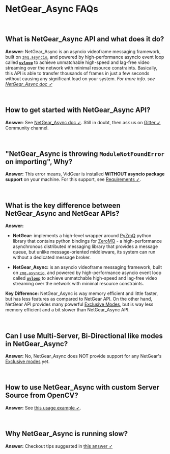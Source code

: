 <!--
===============================================
vidgear library source-code is deployed under the Apache 2.0 License:

Copyright (c) 2019-2020 Abhishek Thakur(@abhiTronix) <abhi.una12@gmail.com>

Licensed under the Apache License, Version 2.0 (the "License");
you may not use this file except in compliance with the License.
You may obtain a copy of the License at

   http://www.apache.org/licenses/LICENSE-2.0

Unless required by applicable law or agreed to in writing, software
distributed under the License is distributed on an "AS IS" BASIS,
WITHOUT WARRANTIES OR CONDITIONS OF ANY KIND, either express or implied.
See the License for the specific language governing permissions and
limitations under the License.
===============================================
-->

# NetGear_Async FAQs

&nbsp;

## What is NetGear_Async API and what does it do?

**Answer:** NetGear_Async is an asyncio videoframe messaging framework, built on [`zmq.asyncio`](https://pyzmq.readthedocs.io/en/latest/api/zmq.asyncio.html), and powered by high-performance asyncio event loop called [**`uvloop`**](https://github.com/MagicStack/uvloop) to achieve unmatchable high-speed and lag-free video streaming over the network with minimal resource constraints. Basically, this API is able to transfer thousands of frames in just a few seconds without causing any significant load on your system. _For more info. see [NetGear_Async doc ➶](../../gears/netgear_async/overview/)_

&nbsp;

## How to get started with NetGear_Async API?

**Answer:** See [NetGear_Async doc ➶](../../gears/netgear_async/overview/). Still in doubt, then ask us on [Gitter ➶](https://gitter.im/vidgear/community) Community channel.

&nbsp;

## "NetGear_Async is throwing `ModuleNotFoundError` on importing", Why?

**Answer:** This error means, VidGear is installed **WITHOUT asyncio package support** on your machine. For this support, see [Requirements ➶](../../gears/netgear_async/usage/#requirement).

&nbsp;

## What is the key difference between NetGear_Async and NetGear APIs?

**Answer:** 

* **NetGear:** implements a high-level wrapper around [PyZmQ](https://github.com/zeromq/pyzmq) python library that contains python bindings for [ZeroMQ](http://zeromq.org/) - a high-performance asynchronous distributed messaging library that provides a message queue, but unlike message-oriented middleware, its system can run without a dedicated message broker. 

* **NetGear_Async:** is an asyncio videoframe messaging framework, built on [`zmq.asyncio`](https://pyzmq.readthedocs.io/en/latest/api/zmq.asyncio.html), and powered by high-performance asyncio event loop called [**`uvloop`**](https://github.com/MagicStack/uvloop) to achieve unmatchable high-speed and lag-free video streaming over the network with minimal resource constraints.

**Key Difference:** NetGear_Async is way memory efficient and little faster, but has less features as compared to NetGear API. On the other hand, NetGear API provides many powerful [Exclusive Modes](../../gears/netgear/overview/#exclusive-modes), but is way less memory efficient and a bit slower than NetGear_Async API.

&nbsp;

## Can I use Multi-Server, Bi-Directional like modes in NetGear_Async?

**Answer:** No, NetGear_Async does NOT provide support for any NetGear's [Exclusive modes](../../gears/netgear/overview/#exclusive-modes) yet.

&nbsp;

## How to use NetGear_Async with custom Server Source from OpenCV?

**Answer:** See [this usage example ➶](../../gears/netgear_async/usage/#using-netgear_async-with-a-custom-sourceopencv). 

&nbsp;

## Why NetGear_Async is running slow?

**Answer:** Checkout tips suggested in [this answer ➶](../netgear_faqs/#why-netgear-is-slow)

&nbsp;
